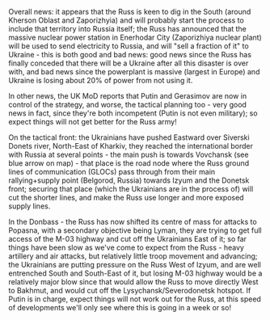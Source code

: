 Overall news: it appears that the Russ is keen to dig in the South (around Kherson Oblast and Zaporizhyia) and will probably start the process to include that territory into Russia itself; the Russ has announced that the massive nuclear power station in Enerhodar City (Zaporizhiya nuclear plant) will be used to send electricity to Russia, and will "sell a fraction of it" to Ukraine - this is both good and bad news: good news since the Russ has finally conceded that there will be a Ukraine after all this disaster is over with, and bad news since the powerplant is massive (largest in Europe) and Ukraine is losing about 20% of power from not using it.

In other news, the UK MoD reports that Putin and Gerasimov are now in control of the strategy, and worse, the tactical planning too - very good news in fact, since they're both incompetent (Putin is not even military); so expect things will not get better for the Russ army!

On the tactical front: the Ukrainians have pushed Eastward over Siverski Donets river, North-East of Kharkiv, they reached the international border with Russia at several points - the main push is towards Vovchansk (see blue arrow on map) - that place is the road node where the Russ ground lines of communication (GLOCs) pass through from their main rallying+supply point (Belgorod, Russia) towards Izyum and the Donetsk front; securing that place (which the Ukrainians are in the process of) will cut the shorter lines, and make the Russ use longer and more exposed supply lines.

In the Donbass - the Russ has now shifted its centre of mass for attacks to Popasna, with a secondary objective being Lyman, they are trying to get full access of the M-03 highway and cut off the Ukrainians East of it; so far things have been slow as we've come to expect from the Russ - heavy artillery and air attacks, but relatively little troop movement and advancing; the Ukrainians are putting pressure on the Russ West of Izyum, and are well entrenched South and South-East of it, but losing M-03 highway would be a relatively major blow since that would allow the Russ to move directly West to Bakhmut, and would cut off the Lysychansk/Severodonetsk hotspot. If Putin is in charge, expect things will not work out for the Russ, at this speed of developments we'll only see where this is going in a week or so!


